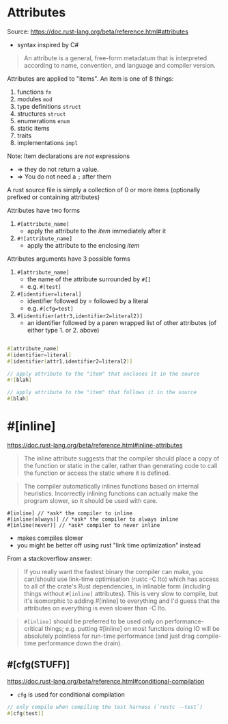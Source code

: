# Attributes

Source: <https://doc.rust-lang.org/beta/reference.html#attributes>

* syntax inspired by C#

> An attribute is a general, free-form metadatum that is interpreted according
> to name, convention, and language and compiler version.

Attributes are applied to "items". An item is one of 8 things:

1. functions `fn`
2. modules `mod`
3. type definitions `struct`
4. structures `struct`
5. enumerations `enum`
6. static items
7. traits
8. implementations `impl`

Note: Item declarations are *not* expressions

* => they do not return a value.
* => You do not need a `;` after them

A rust source file is simply a collection of 0 or more items (optionally prefixed or containing attributes)

Attributes have two forms

1. `#[attribute_name]`
    * apply the attribute to the _item_ immediately after it
1. `#![attribute_name]`
    * apply the attribute to the enclosing _item_

Attributes arguments have 3 possible forms

1. `#[attribute_name]`
    * the name of the attribute surrounded by `#[]`
    * e.g. `#[test]`
2. `#[identifier=literal]`
    * identifier followed by = followed by a literal
    * e.g. `#[cfg=test]`
3. `#[identifier(attr3,identifier2=literal2)]`
    * an identifier followed by a paren wrapped list of other attributes (of either type 1. or 2. above)

```rust

#[attribute_name]
#[identifier=literal]
#[identifier(attr1,identifier2=literal2)]

// apply attribute to the "item" that encloses it in the source
#![blah]

// apply attribute to the "item" that follows it in the source
#[blah]
```

# #[inline]

https://doc.rust-lang.org/beta/reference.html#inline-attributes

> The inline attribute suggests that the compiler should place a copy of the
> function or static in the caller, rather than generating code to call the
> function or access the static where it is defined.

> The compiler automatically inlines functions based on internal heuristics.
> Incorrectly inlining functions can actually make the program slower, so it
> should be used with care.

```
#[inline] // *ask* the compiler to inline
#[inline(always)] // *ask* the compiler to always inline
#[inline(never)] // *ask* compiler to never inline
```

* makes compiles slower
* you might be better off using rust "link time optimization" instead

From a stackoverflow answer:

> If you really want the fastest binary the compiler can make, you can/should
> use link-time optimisation (rustc -C lto) which has access to all of the
> crate's Rust dependencies, in inlinable form (including things without
> `#[inline]` attributes). This is very slow to compile, but it's isomorphic to
> adding #[inline] to everything and I'd guess that the attributes on
> everything is even slower than -C lto.

> `#[inline]` should be preferred to be used only on performance-critical things;
> e.g. putting #[inline] on most functions doing IO will be absolutely
> pointless for run-time performance (and just drag compile-time performance
> down the drain).

## #[cfg(STUFF)]

https://doc.rust-lang.org/beta/reference.html#conditional-compilation

* `cfg` is used for conditional compilation

```rust
// only compile when compiling the test harness (`rustc --test`)
#[cfg(test)]
```
